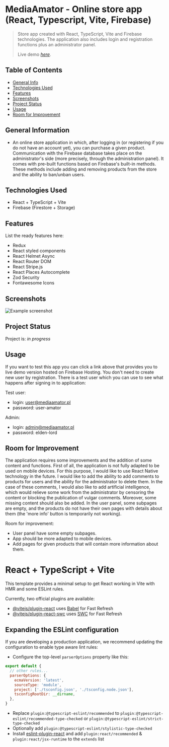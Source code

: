 # MediaAmator - Online store app (React, Typescript, Vite, Firebase)
> Store app created with React, TypeScript, Vite and Firebase technologies.
> The application also includes login and registration functions plus an administrator panel.
> 
> Live demo [_here_](https://mediaamator-779dd.web.app/). <!-- If you have the project hosted somewhere, include the link here. -->

## Table of Contents
* [General Info](#general-information)
* [Technologies Used](#technologies-used)
* [Features](#features)
* [Screenshots](#screenshots)
* [Project Status](#project-status)
* [Usage](#usage)
* [Room for Improvement](#room-for-improvement)


## General Information
- An online store application in which, after logging in (or registering if you do not have an account yet), you can purchase a given product.
  Communication with the Firebase database takes place on the administrator's side (more precisely, through the administration panel). It comes with pre-built functions based on Firebase's built-in methods. These methods include adding and removing products from the store and the ability
  to ban/unban users.


## Technologies Used
- React + TypeScript + Vite
- Firebase (Firestore + Storage)


## Features
List the ready features here:
- Redux
- React styled components
- React Helmet Async
- React Router DOM
- React Stripe.js
- React Places Autocomplete
- Zod Security
- Fontawesome Icons


## Screenshots
![Example screenshot](https://firebasestorage.googleapis.com/v0/b/mediaamator-779dd.appspot.com/o/other-images%2Fmediaamator-screen.jpg?alt=media&token=64c03e08-c5f9-4205-b59e-1b213fca84aa)

## Project Status
Project is: _in progress_


## Usage
If you want to test this app you can click a link above that provides you to live demo version hosted on Firebase Hosting. You don't need to create new user by registration. There is a
test user which you can use to see what happens after signing in to application:

Test user:
- login: user@mediaamator.pl
- password: user-amator

Admin:
- login: admin@mediaamator.pl
- password: elden-lord


## Room for Improvement
The application requires some improvements and the addition of some content and functions. 
First of all, the application is not fully adapted to be used on mobile devices. For this purpose, I would like to use React Native technology in the future. 
I would like to add the ability to add comments to products for users and the ability for the administrator to delete them.
In the case of these comments, I would also like to add artificial intelligence, which would relieve some work from the administrator by censoring the content or blocking the publication of vulgar comments.
Moreover, some missing content should also be added. In the user panel, some subpages are empty, and the products do not have their own pages with details about them (the 'more info' button is temporarily not working).

Room for improvement:
- User panel have some empty subpages.
- App should be more adapted to mobile devices.
- Add pages for given products that will contain more information about them.

# React + TypeScript + Vite

This template provides a minimal setup to get React working in Vite with HMR and some ESLint rules.

Currently, two official plugins are available:

- [@vitejs/plugin-react](https://github.com/vitejs/vite-plugin-react/blob/main/packages/plugin-react/README.md) uses [Babel](https://babeljs.io/) for Fast Refresh
- [@vitejs/plugin-react-swc](https://github.com/vitejs/vite-plugin-react-swc) uses [SWC](https://swc.rs/) for Fast Refresh

## Expanding the ESLint configuration

If you are developing a production application, we recommend updating the configuration to enable type aware lint rules:

- Configure the top-level `parserOptions` property like this:

```js
export default {
  // other rules...
  parserOptions: {
    ecmaVersion: 'latest',
    sourceType: 'module',
    project: ['./tsconfig.json', './tsconfig.node.json'],
    tsconfigRootDir: __dirname,
  },
}
```

- Replace `plugin:@typescript-eslint/recommended` to `plugin:@typescript-eslint/recommended-type-checked` or `plugin:@typescript-eslint/strict-type-checked`
- Optionally add `plugin:@typescript-eslint/stylistic-type-checked`
- Install [eslint-plugin-react](https://github.com/jsx-eslint/eslint-plugin-react) and add `plugin:react/recommended` & `plugin:react/jsx-runtime` to the `extends` list
